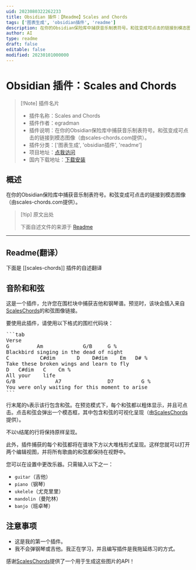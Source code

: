 ```yaml
---
uid: 2023080322262233
title: Obsidian 插件：【Readme】Scales and Chords
tags: ['图表生成', 'obsidian插件', 'readme']
description: 在你的Obsidian保险库中捕获音乐制表符号。和弦变成可点击的链接到模态图像（由scales-chords.com提供）。
author: AI
type: readme
draft: false
editable: false
modified: 20230101000000
---
```


# Obsidian 插件：Scales and Chords

> [!Note] 插件名片
> - 插件名称：Scales and Chords
> - 插件作者：egradman
> - 插件说明：在你的Obsidian保险库中捕获音乐制表符号。和弦变成可点击的链接到模态图像（由scales-chords.com提供）。
> - 插件分类：['图表生成', 'obsidian插件', 'readme']
> - 项目地址：[点我访问](https://github.com/egradman/scales-chords)
> - 国内下载地址：[下载安装](https://pkmer.cn/products/plugin/pluginMarket/?scales-chords)

## 概述

在你的Obsidian保险库中捕获音乐制表符号。和弦变成可点击的链接到模态图像（由scales-chords.com提供）。



> [!tip] 原文出处
> 
>下面自述文件的来源于 [Readme](https://ghproxy.net/https://raw.githubusercontent.com/egradman/scales-chords/master/README.md)
> 

---

## Readme(翻译）

下面是 [[scales-chords]] 插件的自述翻译


## 音阶和和弦

这是一个插件，允许您在围栏块中捕获吉他和钢琴谱。预览时，该块会插入来自[ScalesChords](https://www.scales-chords.com)的和弦图像链接。

要使用此插件，请使用以下格式的围栏代码块：

<pre>
```tab
Verse
G         Am             G/B     G %
Blackbird singing in the dead of night
C          C#dim       D    D#dim    Em   D# %
Take these broken wings and learn to fly
D   C#dim   C    Cm %
All your    life
G/B             A7               D7         G %
You were only waiting for this moment to arise
```
</pre>

行末尾的`%`表示该行包含和弦。在预览模式下，每个和弦都以粗体显示，并且可点击。点击和弦会弹出一个模态框，其中包含和弦的可视化呈现（由[ScalesChords](https://www.scales-chords.com/)提供）。

不以`%`结尾的行将保持原样呈现。

此外，插件捕获的每个和弦都将在谱块下方以大堆栈形式呈现。这样您就可以打开两个编辑视图，并将所有歌曲的和弦都保持在视野中。

您可以在设置中更改乐器。只需输入以下之一：
- `guitar`（吉他）
- `piano`（钢琴）
- `ukelele`（尤克里里）
- `mandolin`（曼陀林）
- `banjo`（班卓琴）

## 注意事项

- 这是我的第一个插件。
- 我不会弹钢琴或吉他。我正在学习，并且编写插件是我拖延练习的方式。

感谢[ScalesChords](https://www.scales-chords.com/)提供了一个用于生成这些图片的API！



